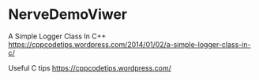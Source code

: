 # NerveDemoViwer

A Simple Logger Class In C++
https://cppcodetips.wordpress.com/2014/01/02/a-simple-logger-class-in-c/

Useful C tips
https://cppcodetips.wordpress.com/
